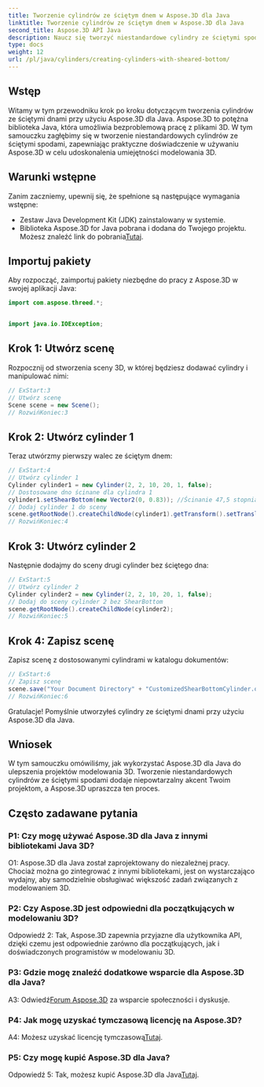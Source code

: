 ```yaml
---
title: Tworzenie cylindrów ze ściętym dnem w Aspose.3D dla Java
linktitle: Tworzenie cylindrów ze ściętym dnem w Aspose.3D dla Java
second_title: Aspose.3D API Java
description: Naucz się tworzyć niestandardowe cylindry ze ściętymi spodami przy użyciu Aspose.3D dla Java. Podnieś swoje umiejętności modelowania 3D dzięki temu przewodnikowi krok po kroku.
type: docs
weight: 12
url: /pl/java/cylinders/creating-cylinders-with-sheared-bottom/
---
```

## Wstęp

Witamy w tym przewodniku krok po kroku dotyczącym tworzenia cylindrów ze ściętymi dnami przy użyciu Aspose.3D dla Java. Aspose.3D to potężna biblioteka Java, która umożliwia bezproblemową pracę z plikami 3D. W tym samouczku zagłębimy się w tworzenie niestandardowych cylindrów ze ściętymi spodami, zapewniając praktyczne doświadczenie w używaniu Aspose.3D w celu udoskonalenia umiejętności modelowania 3D.

## Warunki wstępne

Zanim zaczniemy, upewnij się, że spełnione są następujące wymagania wstępne:
- Zestaw Java Development Kit (JDK) zainstalowany w systemie.
-  Biblioteka Aspose.3D for Java pobrana i dodana do Twojego projektu. Możesz znaleźć link do pobrania[Tutaj](https://releases.aspose.com/3d/java/).

## Importuj pakiety

Aby rozpocząć, zaimportuj pakiety niezbędne do pracy z Aspose.3D w swojej aplikacji Java:
```java
import com.aspose.threed.*;


import java.io.IOException;
```

## Krok 1: Utwórz scenę

Rozpocznij od stworzenia sceny 3D, w której będziesz dodawać cylindry i manipulować nimi:
```java
// ExStart:3
// Utwórz scenę
Scene scene = new Scene();
// RozwińKoniec:3
```

## Krok 2: Utwórz cylinder 1

Teraz utwórzmy pierwszy walec ze ściętym dnem:
```java
// ExStart:4
// Utwórz cylinder 1
Cylinder cylinder1 = new Cylinder(2, 2, 10, 20, 1, false);
// Dostosowane dno ścinane dla cylindra 1
cylinder1.setShearBottom(new Vector2(0, 0.83)); //Ścinanie 47,5 stopnia w płaszczyźnie xy (oś z)
// Dodaj cylinder 1 do sceny
scene.getRootNode().createChildNode(cylinder1).getTransform().setTranslation(10, 0, 0);
// RozwińKoniec:4
```

## Krok 3: Utwórz cylinder 2

Następnie dodajmy do sceny drugi cylinder bez ściętego dna:
```java
// ExStart:5
// Utwórz cylinder 2
Cylinder cylinder2 = new Cylinder(2, 2, 10, 20, 1, false);
// Dodaj do sceny cylinder 2 bez ShearBottom
scene.getRootNode().createChildNode(cylinder2);
// RozwińKoniec:5
```

## Krok 4: Zapisz scenę

Zapisz scenę z dostosowanymi cylindrami w katalogu dokumentów:
```java
// ExStart:6
// Zapisz scenę
scene.save("Your Document Directory" + "CustomizedShearBottomCylinder.obj", FileFormat.WAVEFRONTOBJ);
// RozwińKoniec:6
```

Gratulacje! Pomyślnie utworzyłeś cylindry ze ściętymi dnami przy użyciu Aspose.3D dla Java.

## Wniosek

W tym samouczku omówiliśmy, jak wykorzystać Aspose.3D dla Java do ulepszenia projektów modelowania 3D. Tworzenie niestandardowych cylindrów ze ściętymi spodami dodaje niepowtarzalny akcent Twoim projektom, a Aspose.3D upraszcza ten proces.

## Często zadawane pytania

### P1: Czy mogę używać Aspose.3D dla Java z innymi bibliotekami Java 3D?

O1: Aspose.3D dla Java został zaprojektowany do niezależnej pracy. Chociaż można go zintegrować z innymi bibliotekami, jest on wystarczająco wydajny, aby samodzielnie obsługiwać większość zadań związanych z modelowaniem 3D.

### P2: Czy Aspose.3D jest odpowiedni dla początkujących w modelowaniu 3D?

Odpowiedź 2: Tak, Aspose.3D zapewnia przyjazne dla użytkownika API, dzięki czemu jest odpowiednie zarówno dla początkujących, jak i doświadczonych programistów w modelowaniu 3D.

### P3: Gdzie mogę znaleźć dodatkowe wsparcie dla Aspose.3D dla Java?

 A3: Odwiedź[Forum Aspose.3D](https://forum.aspose.com/c/3d/18) za wsparcie społeczności i dyskusje.

### P4: Jak mogę uzyskać tymczasową licencję na Aspose.3D?

 A4: Możesz uzyskać licencję tymczasową[Tutaj](https://purchase.aspose.com/temporary-license/).

### P5: Czy mogę kupić Aspose.3D dla Java?

 Odpowiedź 5: Tak, możesz kupić Aspose.3D dla Java[Tutaj](https://purchase.aspose.com/buy).